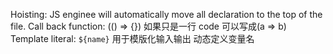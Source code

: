 Hoisting: JS enginee will automatically move all declaration to the top of the file.
Call back function: (() => {}) 如果只是一行 code 可以写成(a => b)
Template literal: `${name}` 用于模版化输入输出 动态定义变量名
